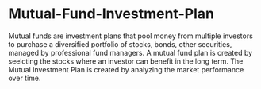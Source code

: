 # Mutual-Fund-Investment-Plan

Mutual funds are investment plans that pool money from multiple investors to purchase a diversified portfolio of stocks, bonds, other securities, managed by professional fund managers. A mutual fund plan is created by seelcting the stocks where an investor can benefit in the long term. The Mutual Investment Plan is created by analyzing the market performance over time.
